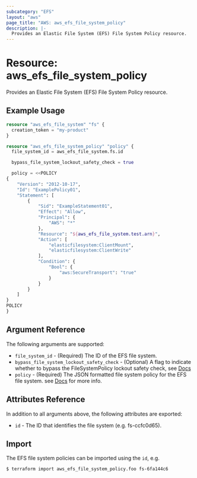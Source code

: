 ```yaml
---
subcategory: "EFS"
layout: "aws"
page_title: "AWS: aws_efs_file_system_policy"
description: |-
  Provides an Elastic File System (EFS) File System Policy resource.
---
```


# Resource: aws_efs_file_system_policy

Provides an Elastic File System (EFS) File System Policy resource.

## Example Usage

```terraform
resource "aws_efs_file_system" "fs" {
  creation_token = "my-product"
}

resource "aws_efs_file_system_policy" "policy" {
  file_system_id = aws_efs_file_system.fs.id

  bypass_file_system_lockout_safety_check = true

  policy = <<POLICY
{
    "Version": "2012-10-17",
    "Id": "ExamplePolicy01",
    "Statement": [
        {
            "Sid": "ExampleStatement01",
            "Effect": "Allow",
            "Principal": {
                "AWS": "*"
            },
            "Resource": "${aws_efs_file_system.test.arn}",
            "Action": [
                "elasticfilesystem:ClientMount",
                "elasticfilesystem:ClientWrite"
            ],
            "Condition": {
                "Bool": {
                    "aws:SecureTransport": "true"
                }
            }
        }
    ]
}
POLICY
}
```

## Argument Reference

The following arguments are supported:

* `file_system_id` - (Required) The ID of the EFS file system.
* `bypass_file_system_lockout_safety_check` - (Optional) A flag to indicate whether to bypass the FileSystemPolicy lockout safety check, see [Docs](https://docs.aws.amazon.com/efs/latest/ug/API_PutFileSystemPolicy.html#API_PutFileSystemPolicy_RequestSyntax)
* `policy` - (Required) The JSON formatted file system policy for the EFS file system. see [Docs](https://docs.aws.amazon.com/efs/latest/ug/access-control-overview.html#access-control-manage-access-intro-resource-policies) for more info.

## Attributes Reference

In addition to all arguments above, the following attributes are exported:

* `id` - The ID that identifies the file system (e.g. fs-ccfc0d65).

## Import

The EFS file system policies can be imported using the `id`, e.g.

```
$ terraform import aws_efs_file_system_policy.foo fs-6fa144c6
```
